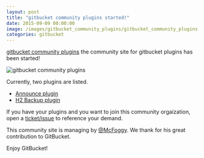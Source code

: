 ```yaml
---
layout: post
title: "gitbucket community plugins started!"
date: 2015-09-09 00:00:00
image: /images/gitbucket_community_plugins/gitbucket_community_plugins.png
categories: gitbucket
---
```


[gitbucket community plugins](http://gitbucket-plugins.github.io/) the community site for gitbucket plugins has been started!

![gitbucket community plugins]({{site.baseurl}}/images/gitbucket_community_plugins/gitbucket_community_plugins.png)

Currently, two plugins are listed.

- [Announce plugin](https://github.com/gitbucket-plugins/gitbucket-announce-plugin)
- [H2 Backup plugin](https://github.com/gitbucket-plugins/gitbucket-h2-backup-plugin)

If you have your plugins and you want to join this community orgaization, open a [ticket/issue](https://github.com/gitbucket-plugins/gitbucket-plugins.github.io/issues) to reference your demand.

This community site is managing by [@McFoggy](https://github.com/McFoggy). We thank for his great contribution to GitBucket.

Enjoy GitBucket!
